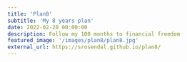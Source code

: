 ```yaml
---
title: 'Plan8'
subtitle: 'My 8 years plan'
date: 2022-02-20 00:00:00
description: Follow my 100 months to financial freedom
featured_image: '/images/plan8/plan8.jpg'
external_url: https://srosendal.github.io/plan8/
---
```

